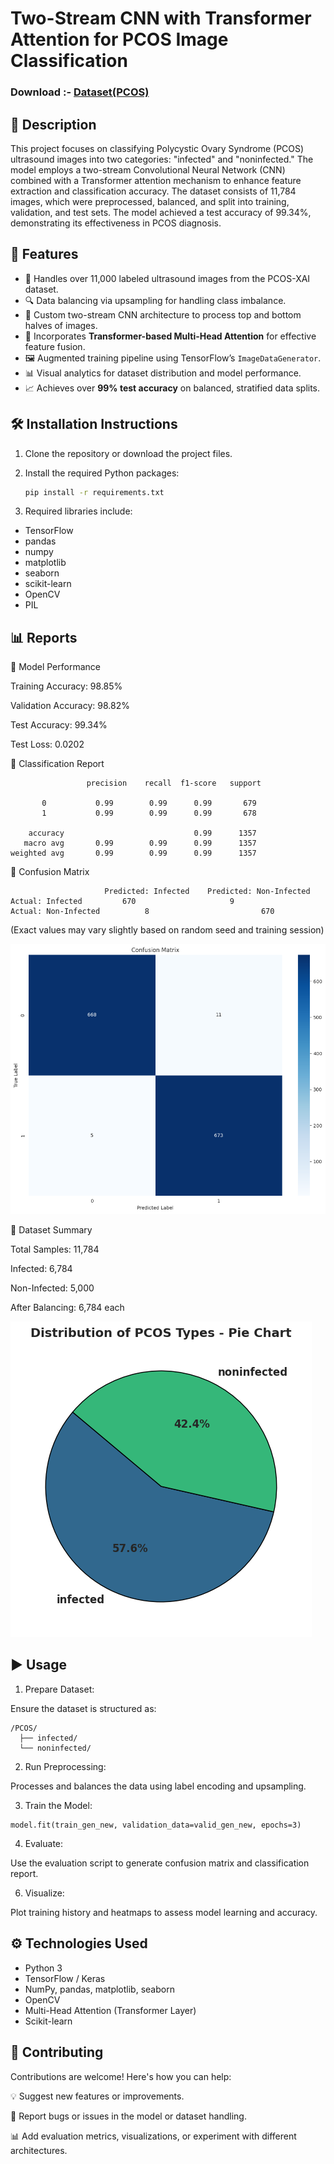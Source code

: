 # Two-Stream CNN with Transformer Attention for PCOS Image Classification
### Download :- [Dataset(PCOS)](https://drive.google.com/drive/folders/1wW_mjlxlU2MMqjJlICzA1Xn8fyAYqeFd?usp=sharing)
## 📄 Description

This project focuses on classifying Polycystic Ovary Syndrome (PCOS) ultrasound images into two categories: "infected" and "noninfected." The model employs a two-stream Convolutional Neural Network (CNN) combined with a Transformer attention mechanism to enhance feature extraction and classification accuracy. The dataset consists of 11,784 images, which were preprocessed, balanced, and split into training, validation, and test sets. The model achieved a test accuracy of 99.34%, demonstrating its effectiveness in PCOS diagnosis.

## 🚀 Features

- 📁 Handles over 11,000 labeled ultrasound images from the PCOS-XAI dataset.
- 🔍 Data balancing via upsampling for handling class imbalance.
- 🧠 Custom two-stream CNN architecture to process top and bottom halves of images.
- 🧲 Incorporates **Transformer-based Multi-Head Attention** for effective feature fusion.
- 🖼️ Augmented training pipeline using TensorFlow’s `ImageDataGenerator`.
- 📊 Visual analytics for dataset distribution and model performance.
- 📈 Achieves over **99% test accuracy** on balanced, stratified data splits.

## 🛠 Installation Instructions

1. Clone the repository or download the project files.
2. Install the required Python packages:

   ```bash
   pip install -r requirements.txt
3. Required libraries include:
- TensorFlow
- pandas
- numpy
- matplotlib
- seaborn
- scikit-learn
- OpenCV
- PIL

## 📊 Reports
🔹 Model Performance

Training Accuracy: 98.85%

Validation Accuracy: 98.82%

Test Accuracy: 99.34%

Test Loss: 0.0202

🔹 Classification Report
```text
                 precision    recall  f1-score   support

       0           0.99        0.99      0.99       679
       1           0.99        0.99      0.99       678

    accuracy                             0.99      1357
   macro avg       0.99        0.99      0.99      1357
weighted avg       0.99        0.99      0.99      1357
```
🔹 Confusion Matrix
```text
                     Predicted: Infected	Predicted: Non-Infected
Actual: Infected	     670	                 9
Actual: Non-Infected	      8	                        670
```
(Exact values may vary slightly based on random seed and training session)

![Confusion Matrix](https://github.com/Harsha-096/PCOS-Ultrasound-Image-Classification-using-Two-Stream-CNN-Transformer-Attention/blob/6630b41fe7be834d6dacd094057a41faf03f0256/Reports/Confusion%20Matrix.png)

🔹 Dataset Summary

Total Samples: 11,784

Infected: 6,784

Non-Infected: 5,000

After Balancing: 6,784 each

![Distribution of PCOS Types - Pie Chart](https://github.com/Harsha-096/PCOS-Ultrasound-Image-Classification-using-Two-Stream-CNN-Transformer-Attention/blob/6630b41fe7be834d6dacd094057a41faf03f0256/Reports/Distribution%20of%20PCOS%20Types%20-%20Pie%20Chart.png)

## ▶️ Usage

1. Prepare Dataset:

Ensure the dataset is structured as:
```text
/PCOS/
  ├── infected/
  └── noninfected/
```
2. Run Preprocessing:

Processes and balances the data using label encoding and upsampling.

3. Train the Model:
```text
model.fit(train_gen_new, validation_data=valid_gen_new, epochs=3)
```
4. Evaluate:
   
Use the evaluation script to generate confusion matrix and classification report.

6. Visualize:
   
Plot training history and heatmaps to assess model learning and accuracy.

## ⚙️ Technologies Used
- Python 3
- TensorFlow / Keras
- NumPy, pandas, matplotlib, seaborn
- OpenCV
- Multi-Head Attention (Transformer Layer)
- Scikit-learn

## 🤝 Contributing
Contributions are welcome! Here's how you can help:

💡 Suggest new features or improvements.

🐛 Report bugs or issues in the model or dataset handling.

📊 Add evaluation metrics, visualizations, or experiment with different architectures.
